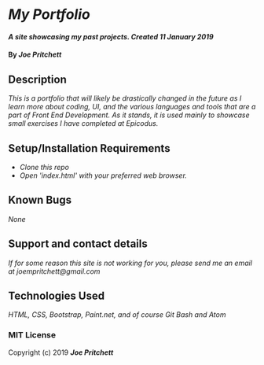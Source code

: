 # _My Portfolio_

#### _A site showcasing my past projects. Created 11 January 2019_

#### By _Joe Pritchett_

## Description

_This is a portfolio that will likely be drastically changed in the future as I learn more about coding, UI, and the various languages and tools that are a part of Front End Development. As it stands, it is used mainly to showcase small exercises I have completed at Epicodus._

## Setup/Installation Requirements

* _Clone this repo_
* _Open 'index.html' with your preferred web browser._

## Known Bugs

_None_

## Support and contact details

_If for some reason this site is not working for you, please send me an email at joempritchett@gmail.com_

## Technologies Used

_HTML, CSS, Bootstrap, Paint.net, and of course Git Bash and Atom_

### MIT License

Copyright (c) 2019 **_Joe Pritchett_**
